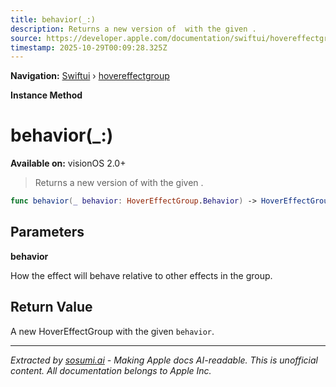 ```yaml
---
title: behavior(_:)
description: Returns a new version of  with the given .
source: https://developer.apple.com/documentation/swiftui/hovereffectgroup/behavior(_:)
timestamp: 2025-10-29T00:09:28.325Z
---
```


**Navigation:** [Swiftui](/documentation/swiftui) › [hovereffectgroup](/documentation/swiftui/hovereffectgroup)

**Instance Method**

# behavior(_:)

**Available on:** visionOS 2.0+

> Returns a new version of  with the given .

```swift
func behavior(_ behavior: HoverEffectGroup.Behavior) -> HoverEffectGroup
```

## Parameters

**behavior**

How the effect will behave relative to other effects in the group.



## Return Value

A new HoverEffectGroup with the given `behavior`.

---

*Extracted by [sosumi.ai](https://sosumi.ai) - Making Apple docs AI-readable.*
*This is unofficial content. All documentation belongs to Apple Inc.*
